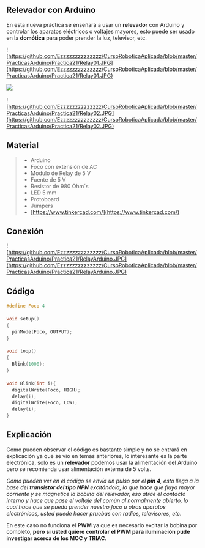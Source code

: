 ## Relevador con Arduino
En esta nueva práctica se enseñará a usar un **relevador** con Arduino y controlar los aparatos eléctricos o voltajes mayores, esto puede ser usado en la **domótica** para poder prender la luz, televisor, etc.

![https://github.com/Ezzzzzzzzzzzzzz/CursoRoboticaAplicada/blob/master/PracticasArduino/Practica21/Relay01.JPG](https://github.com/Ezzzzzzzzzzzzzz/CursoRoboticaAplicada/blob/master/PracticasArduino/Practica21/Relay01.JPG)


![](https://josehervas.es/sensorizados/wp-content/uploads/2013/11/bannerpng.png)

![https://github.com/Ezzzzzzzzzzzzzz/CursoRoboticaAplicada/blob/master/PracticasArduino/Practica21/Relay02.JPG](https://github.com/Ezzzzzzzzzzzzzz/CursoRoboticaAplicada/blob/master/PracticasArduino/Practica21/Relay02.JPG)

## Material
> - Arduino
> - Foco con extensión de AC
> - Modulo de Relay de 5 V
> - Fuente de 5 V
> - Resistor de 980 Ohm´s
> - LED 5 mm
> - Protoboard
> - Jumpers
> - [https://www.tinkercad.com/](https://www.tinkercad.com/)

## Conexión 
![https://github.com/Ezzzzzzzzzzzzzz/CursoRoboticaAplicada/blob/master/PracticasArduino/Practica21/RelayArduino.JPG](https://github.com/Ezzzzzzzzzzzzzz/CursoRoboticaAplicada/blob/master/PracticasArduino/Practica21/RelayArduino.JPG)
## Código
```c
#define Foco 4

void setup()
{
  pinMode(Foco, OUTPUT);
}

void loop()
{
  Blink(1000);
}

void Blink(int i){
  digitalWrite(Foco, HIGH);
  delay(i);
  digitalWrite(Foco, LOW);
  delay(i);
}
```
## Explicación
Como pueden observar el código es bastante simple y no se entrará en explicación ya que se vio en temas anteriores, lo interesante es la parte electrónica, solo es un **relevador** podemos usar la alimentación del Arduino pero se recomienda usar alimentación externa de 5 volts.

*Como pueden ver en el código se envía un pulso por el **pin 4**, esto llega a la base del **transistor del tipo NPN** excitándola, lo que hace que fluya mayor corriente y se magnetice la bobina del relevador, eso atrae el contacto interno y hace que pase el voltaje del común al normalmente abierto, lo cual hace que se pueda prender nuestro foco u otros aparatos electrónicos, usted puede hacer pruebas con radios, televisores, etc.*

En este caso no funciona el **PWM** ya que es necesario excitar la bobina por completo, **pero si usted quiere controlar el PWM para iluminación pude investigar acerca de los MOC y TRIAC**.


<!--stackedit_data:
eyJoaXN0b3J5IjpbLTM0MzIyOTY4OSwxMjkwNDQzMTk1LC0yMD
Y1OTAwMTM2LDM4NTY0NzI3OSwtMTgxODIzNjI2NywxOTgxMjc0
MTU4XX0=
-->